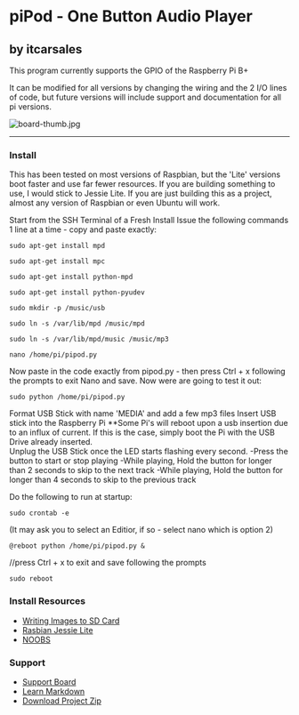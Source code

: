 # piPod - One Button Audio Player #
##  by itcarsales  ##

This program currently supports the GPIO of the Raspberry Pi B+

It can be modified for all versions by changing the wiring and the 2 I/O lines of code, but future versions will include support and documentation for all pi versions.

![board-thumb.jpg](https://bitbucket.org/repo/LEadny/images/3019258166-board-thumb.jpg) 

- - - -

### Install ###
This has been tested on most versions of Raspbian, but the 'Lite' versions boot faster and use far fewer resources.  If you are building something to use, I would stick to Jessie Lite.  If you are just building this as a project, almost any version of Raspbian or even Ubuntu will work.

Start from the SSH Terminal of a Fresh Install
Issue the following commands 1 line at a time - copy and paste exactly:

`sudo apt-get install mpd`

`sudo apt-get install mpc`

`sudo apt-get install python-mpd`

`sudo apt-get install python-pyudev`

`sudo mkdir -p /music/usb`

`sudo ln -s /var/lib/mpd /music/mpd`

`sudo ln -s /var/lib/mpd/music /music/mp3`

`nano /home/pi/pipod.py`

Now paste in the code exactly from pipod.py - then press Ctrl + x following the prompts to exit Nano and save.
Now were are going to test it out:

`sudo python /home/pi/pipod.py`

Format USB Stick with name 'MEDIA' and add a few mp3 files
Insert USB stick into the Raspberry Pi
**Some Pi's will reboot upon a usb insertion due to an influx of current.  If this is the case, simply boot the Pi with the USB Drive already inserted.  
Unplug the USB Stick once the LED starts flashing every second.
-Press the button to start or stop playing
-While playing, Hold the button for longer than 2 seconds to skip to the next track
-While playing, Hold the button for longer than 4 seconds to skip to the previous track

Do the following to run at startup:

`sudo crontab -e`
 
(It may ask you to select an Editior, if so - select nano which is option 2)

`@reboot python /home/pi/pipod.py &`

 //press Ctrl + x to exit and save following the prompts

`sudo reboot`

### Install Resources ###

* [Writing Images to SD Card](https://www.raspberrypi.org/documentation/installation/installing-images/windows.md)
* [Rasbian Jessie Lite](https://www.raspberrypi.org/downloads/raspbian/)
* [NOOBS](https://www.raspberrypi.org/downloads/noobs/)

### Support ###

* [Support Board](https://www.reddit.com/r/pipod/)
* [Learn Markdown](https://bitbucket.org/tutorials/markdowndemo)
* [Download Project Zip](https://bitbucket.org/itcarsales/pipod/get/ea68dfa67319.zip)
